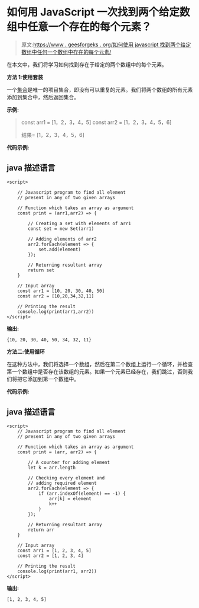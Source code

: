 # 如何用 JavaScript 一次找到两个给定数组中任意一个存在的每个元素？

> 原文:[https://www . geesforgeks . org/如何使用 javascript 找到两个给定数组中任何一个数组中存在的每个元素/](https://www.geeksforgeeks.org/how-to-find-every-element-that-exists-in-any-of-two-given-arrays-once-using-javascript/)

在本文中，我们将学习如何找到存在于给定的两个数组中的每个元素。

**方法 1:使用套装**

一个[集合](https://www.geeksforgeeks.org/sets-in-javascript/)是唯一的项目集合，即没有可以重复的元素。我们将两个数组的所有元素添加到集合中，然后返回集合。

**示例:**

> const arr1 = [1，2，3，4，5]
> const arr2 = [1，2，3，4，5，6]
> 
> 结果= [1，2，3，4，5，6]

**代码示例:**

## java 描述语言

```
<script>

    // Javascript program to find all element
    // present in any of two given arrays

    // Function which takes an array as argument
    const print = (arr1,arr2) => {

        // Creating a set with elements of arr1
        const set = new Set(arr1)

        // Adding elements of arr2
        arr2.forEach(element => {
            set.add(element)
        });

        // Returning resultant array
        return set
    }

    // Input array
    const arr1 = [10, 20, 30, 40, 50]
    const arr2 = [10,20,34,32,11]

    // Printing the result
    console.log(print(arr1,arr2))
</script>
```

**输出:**

```
{10, 20, 30, 40, 50, 34, 32, 11}
```

**方法二:使用循环**

在这种方法中，我们将选择一个数组，然后在第二个数组上运行一个循环，并检查第一个数组中是否存在该数组的元素。如果一个元素已经存在，我们跳过，否则我们将把它添加到第一个数组中。

**代码示例:**

## java 描述语言

```
<script>
    // Javascript program to find all element
    // present in any of two given arrays

    // Function which takes an array as argument
    const print = (arr, arr2) => {

        // A counter for adding element
        let k = arr.length

        // Checking every element and
        // adding required element
        arr2.forEach(element => {
            if (arr.indexOf(element) == -1) {
                arr[k] = element
                k++
            }
        });

        // Returning resultant array
        return arr
    }

    // Input array
    const arr1 = [1, 2, 3, 4, 5]
    const arr2 = [1, 2, 3, 4]

    // Printing the result
    console.log(print(arr1, arr2))
</script>
```

**输出:**

```
[1, 2, 3, 4, 5]
```